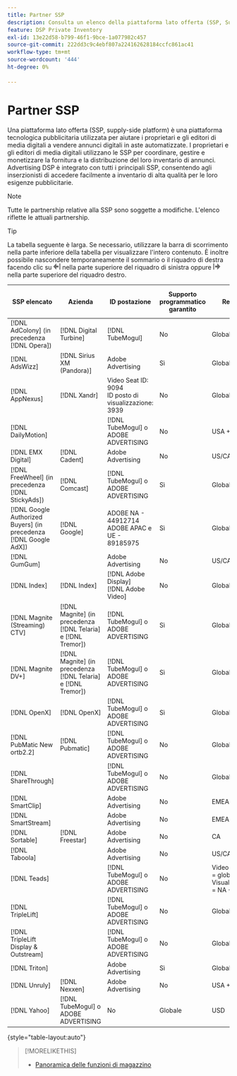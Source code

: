 ```yaml
---
title: Partner SSP
description: Consulta un elenco della piattaforma lato offerta (SSP, Supply-Side Platform) e dei partner di scambio aperti.
feature: DSP Private Inventory
exl-id: 13e22d58-b799-46f1-9bce-1a077982c457
source-git-commit: 222dd3c9c4ebf807a224162628184ccfc861ac41
workflow-type: tm+mt
source-wordcount: '444'
ht-degree: 0%

---
```


# Partner SSP

Una piattaforma lato offerta (SSP, supply-side platform) è una piattaforma tecnologica pubblicitaria utilizzata per aiutare i proprietari e gli editori di media digitali a vendere annunci digitali in aste automatizzate. I proprietari e gli editori di media digitali utilizzano le SSP per coordinare, gestire e monetizzare la fornitura e la distribuzione del loro inventario di annunci. Advertising DSP è integrato con tutti i principali SSP, consentendo agli inserzionisti di accedere facilmente a inventario di alta qualità per le loro esigenze pubblicitarie.

>[!NOTE]
>
>Tutte le partnership relative alla SSP sono soggette a modifiche. L&#39;elenco riflette le attuali partnership.

>[!TIP]
>
>La tabella seguente è larga. Se necessario, utilizzare la barra di scorrimento nella parte inferiore della tabella per visualizzare l&#39;intero contenuto. È inoltre possibile nascondere temporaneamente il sommario o il riquadro di destra facendo clic su ![Nascondi riquadro a sinistra](/help/dsp/assets/hide-left-pane.png "Nascondi riquadro a sinistra") nella parte superiore del riquadro di sinistra oppure ![Nascondi riquadro destro](/help/dsp/assets/hide-right-pane.png "Nascondi riquadro destro") nella parte superiore del riquadro destro.

| SSP elencato | Azienda | ID postazione | Supporto programmatico garantito | Regione | Valuta supportata | Desktop video | Video Mobile | Videocamere CTV | Display Desktop | Visualizza mobile | Visualizzazione nativa | Audio, desktop e dispositivi mobili |
|--- |--- |--- |--- |--- |--- |--- |--- |--- |--- |--- |--- |--- |
| [!DNL AdColony] (in precedenza [!DNL Opera]) | [!DNL Digital Turbine] | [!DNL TubeMogul] | No | Globale | USD | x | x |  | x | x |  |  |
| [!DNL AdsWizz] | [!DNL Sirius XM (Pandora)] | Adobe Advertising | Sì | Globale | USD, EUR, GBP |  |  |  |  |  |  | x |
| [!DNL AppNexus] | [!DNL Xandr] | Video Seat ID: 9094<br>ID posto di visualizzazione: 3939 | No | Globale | USD | x | x | x | x | x |  |  |
| [!DNL DailyMotion] |  | [!DNL TubeMogul] o ADOBE ADVERTISING | No | USA + EMEA | USD, EUR | x | x | x | x | x |  |  |
| [!DNL EMX Digital] | [!DNL Cadent] | Adobe Advertising | No | US/CA | USD | x | x | x | x | x |  |  |
| [!DNL FreeWheel] (in precedenza [!DNL StickyAds]) | [!DNL Comcast] | [!DNL TubeMogul] o ADOBE ADVERTISING | Sì | Globale | USD, EUR, AUD, GBP | x | x | x |  |  |  |  |
| [!DNL Google Authorized Buyers] (in precedenza [!DNL Google AdX]) | [!DNL Google] | ADOBE NA - 44912714<br>ADOBE APAC e UE - 89185975 | Sì | Globale | USD, BRL | x | x | x | x | x |  | x |
| [!DNL GumGum] |  | Adobe Advertising | No | US/CA | USD | x | x |  | x | x |  |  |
| [!DNL Index] | [!DNL Index] | [!DNL Adobe Display]<br>[!DNL Adobe Video] | No | Globale | USD | x | x | x | x | x | | |
| [!DNL Magnite (Streaming) CTV] | [!DNL Magnite] (in precedenza [!DNL Telaria] e [!DNL Tremor]) | [!DNL TubeMogul] o ADOBE ADVERTISING | Sì | Globale | AUD, USD | x | x | x |  |  |  |  |
| [!DNL Magnite DV+] | [!DNL Magnite] (in precedenza [!DNL Telaria] e [!DNL Tremor]) | [!DNL TubeMogul] o ADOBE ADVERTISING | Sì | Globale | USD | x | x | x | x | x |  | x |
| [!DNL OpenX] | [!DNL OpenX] | [!DNL TubeMogul] o ADOBE ADVERTISING | Sì | Globale | USD | x | x | x | x | x |  |  |
| [!DNL PubMatic New ortb2.2] | [!DNL Pubmatic] | [!DNL TubeMogul] o ADOBE ADVERTISING | No | Globale | USD | x | x | x | x | x |  |  |
| [!DNL ShareThrough] |  | [!DNL TubeMogul] o ADOBE ADVERTISING | No | Globale | USD | x | x | x | x | x | x |  |
| [!DNL SmartClip] |  | Adobe Advertising | No | EMEA | Tutte le valute | x | x | x | x | x |  |  |
| [!DNL SmartStream] |  | Adobe Advertising | No | EMEA | EUR, USD | x | x |  |  |  |  |  |
| [!DNL Sortable] | [!DNL Freestar] | Adobe Advertising | No | CA | USD |  |  |  | x | x |  |  |
| [!DNL Taboola] |  | Adobe Advertising | No | US/CA | USD | x | x |  |  |  |  |  |
| [!DNL Teads] |  | [!DNL TubeMogul] o ADOBE ADVERTISING | No | Video in uscita = globale<br>Visualizzazione = NA + EMEA | USD | x | x |  | x | x |  |  |
| [!DNL TripleLift] |  | [!DNL TubeMogul] o ADOBE ADVERTISING | No | Globale | USD |  |  |  |  |  | x |  |
| [!DNL TripleLift Display & Outstream] |  | [!DNL TubeMogul] o ADOBE ADVERTISING | No | Globale | USD | x | x | x | x | x |  |  |
| [!DNL Triton] |  | Adobe Advertising | Sì | Globale | USD |  |  |  |  |  |  | x |
| [!DNL Unruly] | [!DNL Nexxen] | Adobe Advertising | No | USA + EMEA | USD | x | x | x |  |  |  |  |
| [!DNL Yahoo] | [!DNL TubeMogul] o ADOBE ADVERTISING | No | Globale | USD | x | x | x | x | x |  |  |

{style="table-layout:auto"}

>[!MORELIKETHIS]
>
>* [Panoramica delle funzioni di magazzino](inventory-overview.md)

